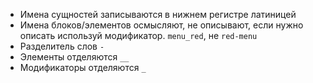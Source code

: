 
- Имена сущностей записываются в нижнем регистре латиницей
- Имена блоков/элементов осмысляют, не описывают, если нужно описать используй модификатор. `menu_red`, не `red-menu` 
- Разделитель слов `-`
- Элементы отделяются `__` 
- Модификаторы отделяются `_`
